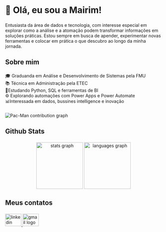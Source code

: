 <h1 align="left">🚀 Olá, eu sou a Mairim!</h1>

###

<p align="left">Entusiasta da área de dados e tecnologia, com interesse especial em explorar como a análise e a atomação podem transformar informações em soluções práticas. Estou sempre em busca de apender, experimentar novas ferramentas e colocar em prática o que descubro ao longo da minha jornada.</p>

###

<h2 align="left">Sobre mim</h2>

###

<p align="left">🎓 Graduanda em Análise e Desenvolvimento de Sistemas pela FMU<br>📚 Técnica em Administração pela ETEC<br>🐍Estudando Python, SQL e ferramentas de BI<br>⚙️ Explorando automações com Power Apps e Power Automate<br>📊Interessada em dados, bussines intelligence e inovação</p>

###

<picture>
  <source media="(prefers-color-scheme: dark)" srcset="https://raw.githubusercontent.com/[USERNAME]/[USERNAME]/output/pacman-contribution-graph-dark.svg">
  <source media="(prefers-color-scheme: light)" srcset="https://raw.githubusercontent.com/[USERNAME]/[USERNAME]/output/pacman-contribution-graph.svg">
  <img alt="Pac-Man contribution graph" src="https://raw.githubusercontent.com/[USERNAME]/[USERNAME]/output/pacman-contribution-graph.svg">
</picture>

###

<h2 align="left">Github Stats</h2>

###

<div align="center">
  <img src="https://github-readme-stats.vercel.app/api?username=mairim-nab&hide_title=false&hide_rank=false&show_icons=true&include_all_commits=true&count_private=true&disable_animations=false&theme=dracula&locale=en&hide_border=false&order=1" height="150" alt="stats graph"  />
  <img src="https://github-readme-stats.vercel.app/api/top-langs?username=mairim-nab&locale=en&hide_title=false&layout=compact&card_width=320&langs_count=5&theme=dracula&hide_border=false&order=2" height="150" alt="languages graph"  />
</div>

###

<h2 align="left">Meus contatos</h2>

###

<div align="left">
  <a href="https://www.linkedin.com/in/mairim-nab/" target="_blank">
    <img src="https://raw.githubusercontent.com/maurodesouza/profile-readme-generator/master/src/assets/icons/social/linkedin/default.svg" width="52" height="40" alt="linkedin logo"  />
  </a>
  <a href="neresmairim@gmail.com" target="_blank">
    <img src="https://raw.githubusercontent.com/maurodesouza/profile-readme-generator/master/src/assets/icons/social/gmail/default.svg" width="52" height="40" alt="gmail logo"  />
  </a>
</div>

###
